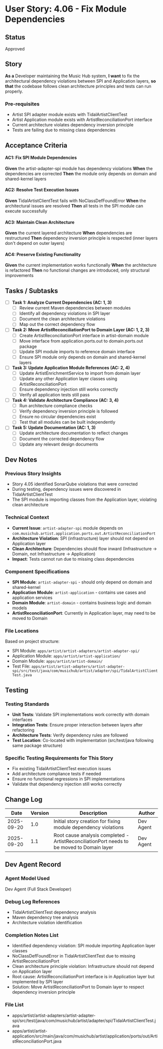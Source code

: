 # User Story: 4.06 - Fix Module Dependencies

## Status
Approved

## Story

**As a** Developer maintaining the Music Hub system,
**I want** to fix the architectural dependency violations between SPI and Application layers,
**so that** the codebase follows clean architecture principles and tests can run properly.

### Pre-requisites
* Artist SPI adapter module exists with TidalArtistClientTest
* Artist Application module exists with ArtistReconciliationPort interface
* Current architecture violates dependency inversion principle
* Tests are failing due to missing class dependencies

## Acceptance Criteria

#### AC1: Fix SPI Module Dependencies
**Given** the artist-adapter-spi module has dependency violations
**When** the dependencies are corrected
**Then** the module only depends on domain and shared-kernel layers

#### AC2: Resolve Test Execution Issues
**Given** TidalArtistClientTest fails with NoClassDefFoundError
**When** the architectural issues are resolved
**Then** all tests in the SPI module can execute successfully

#### AC3: Maintain Clean Architecture
**Given** the current layered architecture
**When** dependencies are restructured
**Then** dependency inversion principle is respected (inner layers don't depend on outer layers)

#### AC4: Preserve Existing Functionality
**Given** the current implementation works functionally
**When** the architecture is refactored
**Then** no functional changes are introduced, only structural improvements

## Tasks / Subtasks

- [ ] **Task 1: Analyze Current Dependencies (AC: 1, 3)**
  - [ ] Review current Maven dependencies between modules
  - [ ] Identify all dependency violations in SPI layer
  - [ ] Document the clean architecture violations
  - [ ] Map out the correct dependency flow

- [ ] **Task 2: Move ArtistReconciliationPort to Domain Layer (AC: 1, 2, 3)**
  - [ ] Create ArtistReconciliationPort interface in artist-domain module
  - [ ] Move interface from application.ports.out to domain.ports.out package
  - [ ] Update SPI module imports to reference domain interface
  - [ ] Ensure SPI module only depends on domain and shared-kernel layers

- [ ] **Task 3: Update Application Module References (AC: 2, 4)**
  - [ ] Update ArtistEnrichmentService to import from domain layer
  - [ ] Update any other Application layer classes using ArtistReconciliationPort
  - [ ] Ensure dependency injection still works correctly
  - [ ] Verify all application tests still pass

- [ ] **Task 4: Validate Architecture Compliance (AC: 3, 4)**
  - [ ] Run architecture compliance checks
  - [ ] Verify dependency inversion principle is followed
  - [ ] Ensure no circular dependencies exist
  - [ ] Test that all modules can be built independently

- [ ] **Task 5: Update Documentation (AC: 1, 3)**
  - [ ] Update architecture documentation to reflect changes
  - [ ] Document the corrected dependency flow
  - [ ] Update any relevant design documents

## Dev Notes

### Previous Story Insights
- Story 4.05 identified SonarQube violations that were corrected
- During testing, dependency issues were discovered in TidalArtistClientTest
- The SPI module is importing classes from the Application layer, violating clean architecture

### Technical Context
- **Current Issue**: `artist-adapter-spi` module depends on `com.musichub.artist.application.ports.out.ArtistReconciliationPort`
- **Architecture Violation**: SPI (infrastructure) layer should not depend on Application layer
- **Clean Architecture**: Dependencies should flow inward (Infrastructure → Domain, not Infrastructure → Application)
- **Impact**: Tests cannot run due to missing class dependencies

### Component Specifications
- **SPI Module**: `artist-adapter-spi` - should only depend on domain and shared-kernel
- **Application Module**: `artist-application` - contains use cases and application services
- **Domain Module**: `artist-domain` - contains business logic and domain models
- **ArtistReconciliationPort**: Currently in Application layer, may need to be moved to Domain

### File Locations
Based on project structure:
- SPI Module: `apps/artist/artist-adapters/artist-adapter-spi/`
- Application Module: `apps/artist/artist-application/`
- Domain Module: `apps/artist/artist-domain/`
- Test File: `apps/artist/artist-adapters/artist-adapter-spi/src/test/java/com/musichub/artist/adapter/spi/TidalArtistClientTest.java`

## Testing

### Testing Standards
- **Unit Tests**: Validate SPI implementations work correctly with domain interfaces
- **Integration Tests**: Ensure proper interaction between layers after refactoring
- **Architecture Tests**: Verify dependency rules are followed
- **Test Location**: Co-located with implementation (src/test/java following same package structure)

### Specific Testing Requirements for This Story
- Fix existing TidalArtistClientTest execution issues
- Add architecture compliance tests if needed
- Ensure no functional regressions in SPI implementations
- Validate that dependency injection still works correctly

## Change Log

| Date | Version | Description | Author |
|------|---------|-------------|--------|
| 2025-09-20 | 1.0 | Initial story creation for fixing module dependency violations | Dev Agent |
| 2025-09-20 | 1.1 | Root cause analysis completed - ArtistReconciliationPort needs to be moved to Domain layer | Dev Agent |

## Dev Agent Record

### Agent Model Used
Dev Agent (Full Stack Developer)

### Debug Log References
- TidalArtistClientTest dependency analysis
- Maven dependency tree analysis
- Architecture violation identification

### Completion Notes List
- Identified dependency violation: SPI module importing Application layer classes
- NoClassDefFoundError in TidalArtistClientTest due to missing ArtistReconciliationPort
- Clean architecture principle violation: Infrastructure should not depend on Application layer
- Root cause: ArtistReconciliationPort interface is in Application layer but implemented by SPI layer
- Solution: Move ArtistReconciliationPort to Domain layer to respect dependency inversion principle

### File List
- apps/artist/artist-adapters/artist-adapter-spi/src/test/java/com/musichub/artist/adapter/spi/TidalArtistClientTest.java
- apps/artist/artist-application/src/main/java/com/musichub/artist/application/ports/out/ArtistReconciliationPort.java